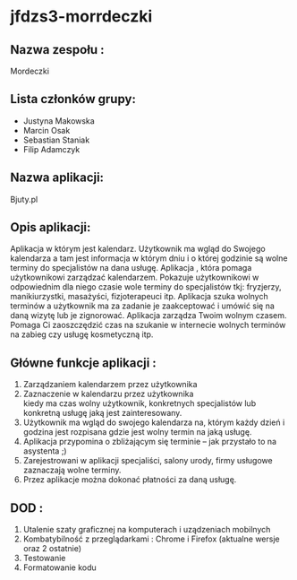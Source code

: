 # jfdzs3-morrdeczki
## Nazwa zespołu : 
Mordeczki
## Lista członków grupy:
* Justyna Makowska 
* Marcin Osak
* Sebastian Staniak
* Filip Adamczyk
## Nazwa aplikacji:
Bjuty.pl

## Opis aplikacji:

Aplikacja w którym jest kalendarz. Użytkownik ma wgląd do Swojego kalendarza a tam jest informacja  w którym dniu i o której godzinie są wolne terminy do specjalistów na dana usługę.
Aplikacja , która pomaga użytkownikowi zarządzać kalendarzem.  Pokazuje użytkownikowi w odpowiednim dla niego czasie wole terminy do specjalistów tkj: fryzjerzy, manikiurzystki, masażyści, fizjoterapeuci itp.
Aplikacja szuka wolnych terminów a użytkownik ma za zadanie je zaakceptować i umówić się na daną wizytę lub je zignorować.
Aplikacja zarządza Twoim wolnym czasem.  Pomaga Ci zaoszczędzić czas na szukanie w internecie wolnych terminów na zabieg czy usługę kosmetyczną itp.  

## Główne funkcje aplikacji :

1. Zarządzaniem kalendarzem przez użytkownika
2. Zaznaczenie w kalendarzu przez użytkownika  
kiedy ma czas wolny użytkownik, 
konkretnych specjalistów lub konkretną usługę  jaką jest zainteresowany.
3. Użytkownik  ma wgląd do swojego kalendarza na, którym każdy dzień i godzina jest rozpisana  gdzie jest wolny termin na jaką usługę.
4. Aplikacja przypomina o zbliżającym się terminie – jak przystało to na asystenta ;) 
5. Zarejestrowani w aplikacji specjaliści, salony urody, firmy usługowe zaznaczają wolne terminy.
6. Przez aplikacje można dokonać płatności za daną usługę.

## DOD :
1. Utalenie szaty graficznej na komputerach i uządzeniach mobilnych
3. Kombatybilność z przeglądarkami : Chrome i Firefox (aktualne wersje oraz 2 ostatnie)
4. Testowanie
5. Formatowanie kodu
